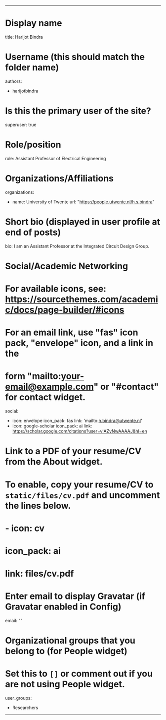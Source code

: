 

---
# Display name
title: Harijot Bindra

# Username (this should match the folder name)
authors:
- harijotbindra

# Is this the primary user of the site?
superuser: true

# Role/position
role: Assistant Professor of Electrical Engineering 

# Organizations/Affiliations
organizations:
- name: University of Twente
  url: "https://people.utwente.nl/h.s.bindra"

# Short bio (displayed in user profile at end of posts)
bio: I am an Assistant Professor at the Integrated Circuit Design Group. 

# Social/Academic Networking
# For available icons, see: https://sourcethemes.com/academic/docs/page-builder/#icons
#   For an email link, use "fas" icon pack, "envelope" icon, and a link in the
#   form "mailto:your-email@example.com" or "#contact" for contact widget.
social:
- icon: envelope
  icon_pack: fas
  link: 'mailto:h.bindra@utwente.nl'
- icon: google-scholar
  icon_pack: ai
  link: https://scholar.google.com/citations?user=viAZvNwAAAAJ&hl=en
# Link to a PDF of your resume/CV from the About widget.
# To enable, copy your resume/CV to `static/files/cv.pdf` and uncomment the lines below.
# - icon: cv
#   icon_pack: ai
#   link: files/cv.pdf

# Enter email to display Gravatar (if Gravatar enabled in Config)
email: ""

# Organizational groups that you belong to (for People widget)
#   Set this to `[]` or comment out if you are not using People widget.
user_groups:
- Researchers
---
